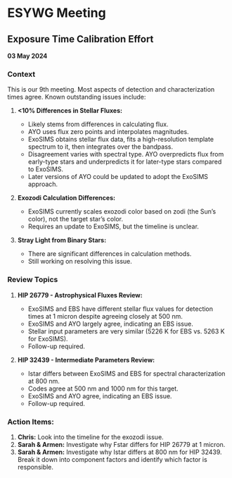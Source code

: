 # ESYWG Meeting
## Exposure Time Calibration Effort
**03 May 2024**

### Context
This is our 9th meeting. Most aspects of detection and characterization times agree. Known outstanding issues include:

1. **<10% Differences in Stellar Fluxes:**
   - Likely stems from differences in calculating flux.
   - AYO uses flux zero points and interpolates magnitudes.
   - ExoSIMS obtains stellar flux data, fits a high-resolution template spectrum to it, then integrates over the bandpass.
   - Disagreement varies with spectral type. AYO overpredicts flux from early-type stars and underpredicts it for later-type stars compared to ExoSIMS.
   - Later versions of AYO could be updated to adopt the ExoSIMS approach.

2. **Exozodi Calculation Differences:**
   - ExoSIMS currently scales exozodi color based on zodi (the Sun’s color), not the target star’s color.
   - Requires an update to ExoSIMS, but the timeline is unclear.

3. **Stray Light from Binary Stars:**
   - There are significant differences in calculation methods.
   - Still working on resolving this issue.

### Review Topics
1. **HIP 26779 - Astrophysical Fluxes Review:**
   - ExoSIMS and EBS have different stellar flux values for detection times at 1 micron despite agreeing closely at 500 nm.
   - ExoSIMS and AYO largely agree, indicating an EBS issue.
   - Stellar input parameters are very similar (5226 K for EBS vs. 5263 K for ExoSIMS).
   - Follow-up required.

2. **HIP 32439 - Intermediate Parameters Review:**
   - Istar differs between ExoSIMS and EBS for spectral characterization at 800 nm.
   - Codes agree at 500 nm and 1000 nm for this target.
   - ExoSIMS and AYO agree, indicating an EBS issue.
   - Follow-up required.

### Action Items:
1. **Chris:** Look into the timeline for the exozodi issue.
2. **Sarah & Armen:** Investigate why Fstar differs for HIP 26779 at 1 micron.
3. **Sarah & Armen:** Investigate why Istar differs at 800 nm for HIP 32439. Break it down into component factors and identify which factor is responsible.

